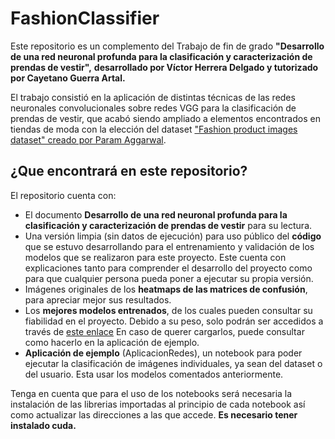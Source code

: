 # FashionClassifier

Este repositorio es un complemento del Trabajo de fin de grado **"Desarrollo de una red neuronal profunda para la clasificación y caracterización de prendas de vestir",** **desarrollado por Víctor Herrera Delgado y tutorizado por Cayetano Guerra Artal.**

El trabajo consistió en la aplicación de distintas técnicas de las redes neuronales convolucionales sobre redes VGG para la clasificación de prendas de vestir, que acabó siendo ampliado a elementos encontrados en tiendas de moda con la elección del dataset ["Fashion product images dataset" creado por Param Aggarwal](https://github.com/user/repo/blob/branch/other_file.md).

## ¿Que encontrará en este repositorio?
El repositorio cuenta con:
- El documento **Desarrollo de una red neuronal profunda para la clasificación y caracterización de prendas de vestir** para su lectura.
- Una versión limpia (sin datos de ejecución) para uso público del **código** que se estuvo desarrollando para el entrenamiento y validación de los modelos que se realizaron para este proyecto. Este cuenta con explicaciones tanto para comprender el desarrollo del proyecto como para que cualquier persona pueda poner a ejecutar su propia versión.
- Imágenes originales de los **heatmaps de las matrices de confusión**, para apreciar mejor sus resultados.
- Los **mejores modelos entrenados**, de los cuales pueden consultar su fiabilidad en el proyecto. Debido a su peso, solo podrán ser accedidos a través de [este enlace](https://drive.google.com/drive/folders/1AD76gjr83MCqMVX55NFPKENn_asZ0RZR?usp=sharing) En caso de querer cargarlos, puede consultar como hacerlo en la aplicación de ejemplo.
- **Aplicación de ejemplo** (AplicacionRedes), un notebook para poder ejecutar la clasificación de imágenes  individuales, ya sean del dataset o del usuario. Esta usar los modelos comentados anteriormente.

Tenga en cuenta que para el uso de los notebooks será necesaria la instalación de las librerias importadas al principio de cada notebook así como actualizar las direcciones a las que accede. **Es necesario tener instalado cuda.**

